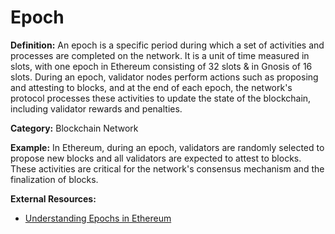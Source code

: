# Epoch

**Definition:** An epoch is a specific period during which a set of activities and processes are completed on the network. It is a unit of time measured in slots, with one epoch in Ethereum consisting of 32 slots & in Gnosis of 16 slots. During an epoch, validator nodes perform actions such as proposing and attesting to blocks, and at the end of each epoch, the network's protocol processes these activities to update the state of the blockchain, including validator rewards and penalties.

**Category:** Blockchain Network

**Example:** In Ethereum, during an epoch, validators are randomly selected to propose new blocks and all validators are expected to attest to blocks. These activities are critical for the network's consensus mechanism and the finalization of blocks.

**External Resources:**
- [Understanding Epochs in Ethereum](https://consensys.net/blog/blockchain-explained/what-is-an-epoch-in-ethereum-2/)
